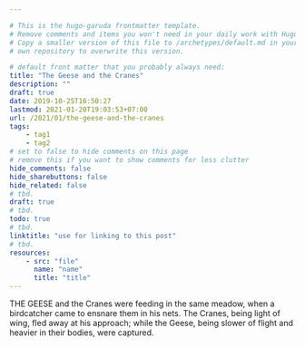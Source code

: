```yaml
---

# This is the hugo-garuda frontmatter template.
# Remove comments and items you won't need in your daily work with Hugo.
# Copy a smaller version of this file to /archetypes/default.md in your
# own repository to overwrite this version.

# default front matter that you probably always need:
title: "The Geese and the Cranes"
description: ""
draft: true
date: 2019-10-25T16:50:27
lastmod: 2021-01-20T19:03:53+07:00
url: /2021/01/the-geese-and-the-cranes
tags:
    - tag1
    - tag2
# set to false to hide comments on this page
# remove this if you want to show comments for less clutter
hide_comments: false
hide_sharebuttons: false
hide_related: false
# tbd.
draft: true
# tbd.
todo: true
# tbd.
linktitle: "use for linking to this post"
# tbd.
resources:
    - src: "file"
      name: "name"
      title: "title"
---
```

THE GEESE and the Cranes were feeding in the same meadow, when a birdcatcher came to ensnare them in his nets. The Cranes, being light of wing, fled away at his approach; while the Geese, being slower of flight and heavier in their bodies, were captured.


